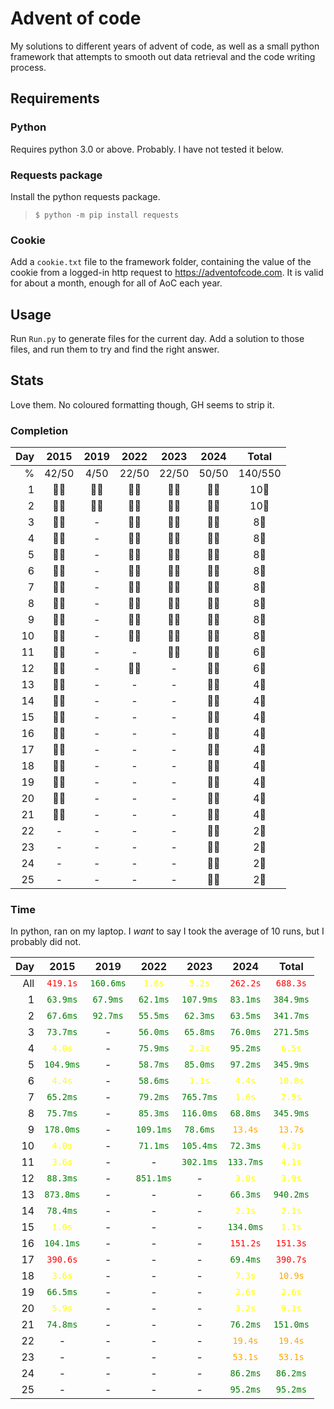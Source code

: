 # Advent of code
My solutions to different years of advent of code, as well as a small python framework that attempts to smooth out data retrieval and the code writing process.

## Requirements
### Python
Requires python 3.0 or above. Probably. I have not tested it below.

### Requests package
Install the python requests package.
> ```$ python -m pip install requests```

### Cookie
Add a `cookie.txt` file to the framework folder, containing the value of the cookie from a logged-in http request to https://adventofcode.com. It is valid for about a month, enough for all of AoC each year.

## Usage
Run `Run.py` to generate files for the current day. Add a solution to those files, and run them to try and find the right answer.

## Stats
Love them. No coloured formatting though, GH seems to strip it.


### Completion
|Day|2015|2019|2022|2023|2024|Total|
|-:|:-:|:-:|:-:|:-:|:-:|:-:|
|%|42/50|4/50|22/50|22/50|50/50|140/550|
|1|🌟🌟|🌟🌟|🌟🌟|🌟🌟|🌟🌟|10🌟|
|2|🌟🌟|🌟🌟|🌟🌟|🌟🌟|🌟🌟|10🌟|
|3|🌟🌟|-|🌟🌟|🌟🌟|🌟🌟|8🌟|
|4|🌟🌟|-|🌟🌟|🌟🌟|🌟🌟|8🌟|
|5|🌟🌟|-|🌟🌟|🌟🌟|🌟🌟|8🌟|
|6|🌟🌟|-|🌟🌟|🌟🌟|🌟🌟|8🌟|
|7|🌟🌟|-|🌟🌟|🌟🌟|🌟🌟|8🌟|
|8|🌟🌟|-|🌟🌟|🌟🌟|🌟🌟|8🌟|
|9|🌟🌟|-|🌟🌟|🌟🌟|🌟🌟|8🌟|
|10|🌟🌟|-|🌟🌟|🌟🌟|🌟🌟|8🌟|
|11|🌟🌟|-|-|🌟🌟|🌟🌟|6🌟|
|12|🌟🌟|-|🌟🌟|-|🌟🌟|6🌟|
|13|🌟🌟|-|-|-|🌟🌟|4🌟|
|14|🌟🌟|-|-|-|🌟🌟|4🌟|
|15|🌟🌟|-|-|-|🌟🌟|4🌟|
|16|🌟🌟|-|-|-|🌟🌟|4🌟|
|17|🌟🌟|-|-|-|🌟🌟|4🌟|
|18|🌟🌟|-|-|-|🌟🌟|4🌟|
|19|🌟🌟|-|-|-|🌟🌟|4🌟|
|20|🌟🌟|-|-|-|🌟🌟|4🌟|
|21|🌟🌟|-|-|-|🌟🌟|4🌟|
|22|-|-|-|-|🌟🌟|2🌟|
|23|-|-|-|-|🌟🌟|2🌟|
|24|-|-|-|-|🌟🌟|2🌟|
|25|-|-|-|-|🌟🌟|2🌟|


### Time
In python, ran on my laptop. I _want_ to say I took the average of 10 runs, but I probably did not.

|Day|2015|2019|2022|2023|2024|Total|
|-:|:-:|:-:|:-:|:-:|:-:|:-:|
|All|<span class="bad">`419.1s`</span>|<span class="perfect">`160.6ms`</span>|<span class="good">`1.6s`</span>|<span class="good">`5.2s`</span>|<span class="bad">`262.2s`</span>|<span class="bad">`688.3s`</span>|
|1|<span class="perfect">`63.9ms`</span>|<span class="perfect">`67.9ms`</span>|<span class="perfect">`62.1ms`</span>|<span class="perfect">`107.9ms`</span>|<span class="perfect">`83.1ms`</span>|<span class="perfect">`384.9ms`</span>|
|2|<span class="perfect">`67.6ms`</span>|<span class="perfect">`92.7ms`</span>|<span class="perfect">`55.5ms`</span>|<span class="perfect">`62.3ms`</span>|<span class="perfect">`63.5ms`</span>|<span class="perfect">`341.7ms`</span>|
|3|<span class="perfect">`73.7ms`</span>|-|<span class="perfect">`56.0ms`</span>|<span class="perfect">`65.8ms`</span>|<span class="perfect">`76.0ms`</span>|<span class="perfect">`271.5ms`</span>|
|4|<span class="good">`4.0s`</span>|-|<span class="perfect">`75.9ms`</span>|<span class="good">`2.3s`</span>|<span class="perfect">`95.2ms`</span>|<span class="good">`6.5s`</span>|
|5|<span class="perfect">`104.9ms`</span>|-|<span class="perfect">`58.7ms`</span>|<span class="perfect">`85.0ms`</span>|<span class="perfect">`97.2ms`</span>|<span class="perfect">`345.9ms`</span>|
|6|<span class="good">`4.4s`</span>|-|<span class="perfect">`58.6ms`</span>|<span class="good">`1.1s`</span>|<span class="good">`4.4s`</span>|<span class="good">`10.0s`</span>|
|7|<span class="perfect">`65.2ms`</span>|-|<span class="perfect">`79.2ms`</span>|<span class="perfect">`765.7ms`</span>|<span class="good">`1.6s`</span>|<span class="good">`2.5s`</span>|
|8|<span class="perfect">`75.7ms`</span>|-|<span class="perfect">`85.3ms`</span>|<span class="perfect">`116.0ms`</span>|<span class="perfect">`68.8ms`</span>|<span class="perfect">`345.9ms`</span>|
|9|<span class="perfect">`178.0ms`</span>|-|<span class="perfect">`109.1ms`</span>|<span class="perfect">`78.6ms`</span>|<span class="decent">`13.4s`</span>|<span class="decent">`13.7s`</span>|
|10|<span class="good">`4.0s`</span>|-|<span class="perfect">`71.1ms`</span>|<span class="perfect">`105.4ms`</span>|<span class="perfect">`72.3ms`</span>|<span class="good">`4.3s`</span>|
|11|<span class="good">`3.6s`</span>|-|-|<span class="perfect">`302.1ms`</span>|<span class="perfect">`133.7ms`</span>|<span class="good">`4.1s`</span>|
|12|<span class="perfect">`88.3ms`</span>|-|<span class="perfect">`851.1ms`</span>|-|<span class="good">`3.0s`</span>|<span class="good">`3.9s`</span>|
|13|<span class="perfect">`873.8ms`</span>|-|-|-|<span class="perfect">`66.3ms`</span>|<span class="perfect">`940.2ms`</span>|
|14|<span class="perfect">`78.4ms`</span>|-|-|-|<span class="good">`2.1s`</span>|<span class="good">`2.1s`</span>|
|15|<span class="good">`1.0s`</span>|-|-|-|<span class="perfect">`134.0ms`</span>|<span class="good">`1.1s`</span>|
|16|<span class="perfect">`104.1ms`</span>|-|-|-|<span class="bad">`151.2s`</span>|<span class="bad">`151.3s`</span>|
|17|<span class="bad">`390.6s`</span>|-|-|-|<span class="perfect">`69.4ms`</span>|<span class="bad">`390.7s`</span>|
|18|<span class="good">`3.6s`</span>|-|-|-|<span class="good">`7.3s`</span>|<span class="decent">`10.9s`</span>|
|19|<span class="perfect">`66.5ms`</span>|-|-|-|<span class="good">`2.6s`</span>|<span class="good">`2.6s`</span>|
|20|<span class="good">`5.9s`</span>|-|-|-|<span class="good">`3.2s`</span>|<span class="good">`9.1s`</span>|
|21|<span class="perfect">`74.8ms`</span>|-|-|-|<span class="perfect">`76.2ms`</span>|<span class="perfect">`151.0ms`</span>|
|22|-|-|-|-|<span class="decent">`19.4s`</span>|<span class="decent">`19.4s`</span>|
|23|-|-|-|-|<span class="decent">`53.1s`</span>|<span class="decent">`53.1s`</span>|
|24|-|-|-|-|<span class="perfect">`86.2ms`</span>|<span class="perfect">`86.2ms`</span>|
|25|-|-|-|-|<span class="perfect">`95.2ms`</span>|<span class="perfect">`95.2ms`</span>|


<style>
    .perfect {
        /* 100%; 1-1000 ms */
        color: green;
    }
    .quitegood {
        color: lightgreen;
    }
    .good {
        /* 50-100%; 1-10 s */
        color: yellow;
    }
    .decent {
        /* 10-50%; 10-100 s */
        color: orange;
    }
    .bad {
        /* 0-10%; 100+ s */
        color: red;
    }
    .insane {
        /* 1-1000 Î¼s */
        color: blue;
    }
    .impossible {
        /* <1000 ns */
        color: purple;
    }
    .horrendous {
        /* >100 s */
        color: black;
    }
</style>
